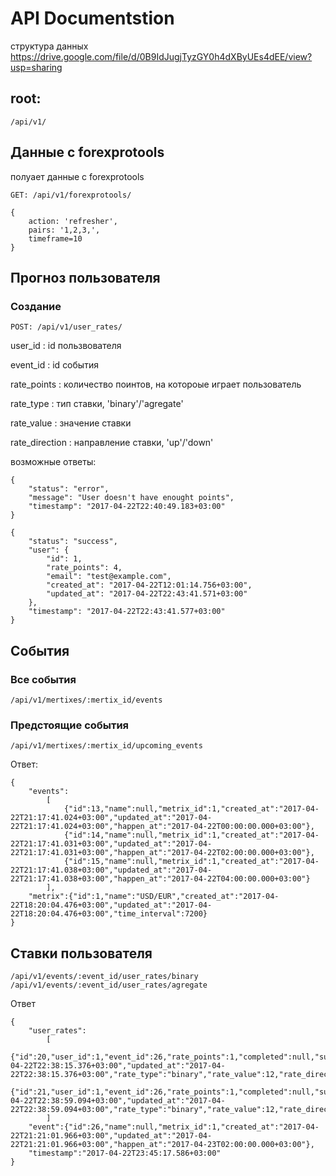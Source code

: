# API Documentstion 

структура данных
https://drive.google.com/file/d/0B9IdJugjTyzGY0h4dXByUEs4dEE/view?usp=sharing

## root:
```
/api/v1/
```

## Данные с forexprotools
полуает данные с forexprotools
```
GET: /api/v1/forexprotools/

```

```
{
    action: 'refresher',
    pairs: '1,2,3,',
    timeframe=10
}
```

## Прогноз пользователя
### Создание
``` 
POST: /api/v1/user_rates/
```
user_id
: id пользвователя

event_id
: id события

rate_points
: количество поинтов, на котороые играет пользователь
 
rate_type
: тип ставки, 'binary'/'agregate'

rate_value
: значение ставки

rate_direction
: направление ставки, 'up'/'down'

возможные ответы:
```
{
    "status": "error",
    "message": "User doesn't have enought points",
    "timestamp": "2017-04-22T22:40:49.183+03:00"
}
```
```
{
    "status": "success",
    "user": {
        "id": 1,
        "rate_points": 4,
        "email": "test@example.com",
        "created_at": "2017-04-22T12:01:14.756+03:00",
        "updated_at": "2017-04-22T22:43:41.571+03:00"
    },
    "timestamp": "2017-04-22T22:43:41.577+03:00"
}
```

## События
### Все события
```
/api/v1/mertixes/:mertix_id/events
```
### Предстоящие события
```
/api/v1/mertixes/:mertix_id/upcoming_events
```
Ответ:
```
{
    "events":
        [
            {"id":13,"name":null,"metrix_id":1,"created_at":"2017-04-22T21:17:41.024+03:00","updated_at":"2017-04-22T21:17:41.024+03:00","happen_at":"2017-04-22T00:00:00.000+03:00"},
            {"id":14,"name":null,"metrix_id":1,"created_at":"2017-04-22T21:17:41.031+03:00","updated_at":"2017-04-22T21:17:41.031+03:00","happen_at":"2017-04-22T02:00:00.000+03:00"},
            {"id":15,"name":null,"metrix_id":1,"created_at":"2017-04-22T21:17:41.038+03:00","updated_at":"2017-04-22T21:17:41.038+03:00","happen_at":"2017-04-22T04:00:00.000+03:00"}
        ],
    "metrix":{"id":1,"name":"USD/EUR","created_at":"2017-04-22T18:20:04.476+03:00","updated_at":"2017-04-22T18:20:04.476+03:00","time_interval":7200}
}
```


## Ставки пользователя
```
/api/v1/events/:event_id/user_rates/binary
/api/v1/events/:event_id/user_rates/agregate
```

Ответ
```
{
    "user_rates":
        [
            {"id":20,"user_id":1,"event_id":26,"rate_points":1,"completed":null,"success":null,"created_at":"2017-04-22T22:38:15.376+03:00","updated_at":"2017-04-22T22:38:15.376+03:00","rate_type":"binary","rate_value":12,"rate_direction":"up"},
            {"id":21,"user_id":1,"event_id":26,"rate_points":1,"completed":null,"success":null,"created_at":"2017-04-22T22:38:59.094+03:00","updated_at":"2017-04-22T22:38:59.094+03:00","rate_type":"binary","rate_value":12,"rate_direction":"up"}
        ]
    "event":{"id":26,"name":null,"metrix_id":1,"created_at":"2017-04-22T21:21:01.966+03:00","updated_at":"2017-04-22T21:21:01.966+03:00","happen_at":"2017-04-23T02:00:00.000+03:00"},
    "timestamp":"2017-04-22T23:45:17.586+03:00"
}
```